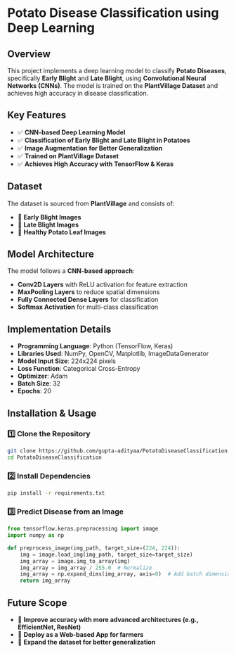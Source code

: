 # **Potato Disease Classification using Deep Learning**

## **Overview**

This project implements a deep learning model to classify **Potato Diseases**, specifically **Early Blight** and **Late Blight**, using **Convolutional Neural Networks (CNNs)**. The model is trained on the **PlantVillage Dataset** and achieves high accuracy in disease classification.

## **Key Features**

- ✅ **CNN-based Deep Learning Model**
- ✅ **Classification of Early Blight and Late Blight in Potatoes**
- ✅ **Image Augmentation for Better Generalization**
- ✅ **Trained on PlantVillage Dataset**
- ✅ **Achieves High Accuracy with TensorFlow & Keras**

## **Dataset**

The dataset is sourced from **PlantVillage** and consists of:

- 📌 **Early Blight Images**
- 📌 **Late Blight Images**
- 📌 **Healthy Potato Leaf Images**

## **Model Architecture**

The model follows a **CNN-based approach**:

- **Conv2D Layers** with ReLU activation for feature extraction
- **MaxPooling Layers** to reduce spatial dimensions
- **Fully Connected Dense Layers** for classification
- **Softmax Activation** for multi-class classification

## **Implementation Details**

- **Programming Language**: Python (TensorFlow, Keras)
- **Libraries Used**: NumPy, OpenCV, Matplotlib, ImageDataGenerator
- **Model Input Size**: 224x224 pixels
- **Loss Function**: Categorical Cross-Entropy
- **Optimizer**: Adam
- **Batch Size**: 32
- **Epochs**: 20

## **Installation & Usage**

### **1️⃣ Clone the Repository**

```bash
git clone https://github.com/gupta-adityaa/PotatoDiseaseClassification.git
cd PotatoDiseaseClassification
```

### **2️⃣ Install Dependencies**

```bash
pip install -r requirements.txt
```

### **3️⃣ Predict Disease from an Image**

```python
from tensorflow.keras.preprocessing import image
import numpy as np

def preprocess_image(img_path, target_size=(224, 224)):
    img = image.load_img(img_path, target_size=target_size)
    img_array = image.img_to_array(img)
    img_array = img_array / 255.0  # Normalize
    img_array = np.expand_dims(img_array, axis=0)  # Add batch dimension
    return img_array
```

## **Future Scope**

- 🚀 **Improve accuracy with more advanced architectures (e.g., EfficientNet, ResNet)**
- 🚀 **Deploy as a Web-based App for farmers**
- 🚀 **Expand the dataset for better generalization**



